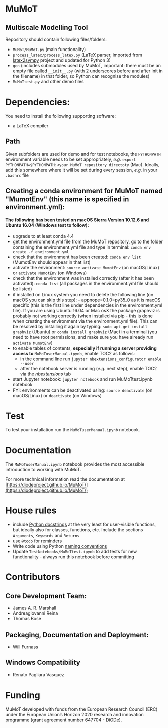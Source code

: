 # MuMoT
Multiscale Modelling Tool
---
Repository should contain following files/folders:
* `MuMoT/MuMoT.py` (main functionality)
* `process_latex/process_latex.py` (LaTeX parser, imported from [latex2sympy](https://github.com/augustt198/latex2sympy) project and updated for Python 3)
* `gen` (includes submodules used by MuMoT, important: there must be an empty file called `__init__.py` (with 2 underscores before and after init in the filename) in that folder, so Python can recognise the modules)
* `MuMoTtest.py` and other demo files

# Dependencies:
You need to install the following supporting software:

* a LaTeX compiler

## Path
Given subfolders are used for demo and for test notebooks, the `PYTHONPATH` environment variable needs to be set appropriately, *e.g.* `export PYTHONPATH=$PYTHONPATH:<your MuMoT repository directoty` (Mac). Ideally, add this somewhere where it will be set during every session, *e.g.* in your `.bashrc` file

## Creating a conda environment for MuMoT named "MumotEnv" (this name is specified in environment.yml):

#### The following has been tested on macOS Sierra Version 10.12.6 and Ubuntu 16.04 (Windows test to follow):

* upgrade to at least conda 4.4
* get the environment.yml file from the MuMoT repository, go to the folder containing the environment.yml file and type in terminal: `conda env create -f environment.yml`
* check that the environment has been created: `conda env list` (MumotEnv should appear in that list)
* activate the environment: `source activate MumotEnv` (on macOS/Linux) or `activate MumotEnv` (on Windows)
* check that the environment was installed correctly (after it has been activated): `conda list` (all packages in the environment.yml file should be listed)
* if installed on Linux system you need to delete the following line (on macOS you can skip this step): - appnope=0.1.0=py35_0 as it is macOS specific (this is the first line under dependencies in the environment.yml file). If you are using Ubuntu 16.04 or Mac osX the package graphviz is probably not working correctly (when installed via pip - this is done when creating the environment via the environment.yml file). This can be resolved by installing it again by typing: `sudo apt-get install graphviz` (Ubuntu) or `conda install graphviz` (Mac) in a terminal (you need to have root permissions, and make sure you have already run `activate MumotEnv`)
* to enable tables of contents, **especially if running a server providing access to** `MuMoTuserManual.ipynb`, enable TOC2 as follows:
    * in the command line run `jupyter nbextensions_configurator enable --user`
    * after the notebook server is running (*e.g.* next step), enable TOC2 via the *nbextensions* tab
* start Jupyter notebook: `jupyter notebook` and run MuMoTtest.ipynb notebook
* FYI: environments can be deactivated using: `source deactivate` (on macOS/Linux) or `deactivate` (on Windows)

# Test
To test your installation run the `MuMoTuserManual.ipynb` notebook.

# Documentation
The `MuMoTuserManual.ipynb` notebook provides the most accessible introduction to working with MuMoT.

For more technical information read the documentation at [https://diodeproject.github.io/MuMoT/](https://diodeproject.github.io/MuMoT/)

# House rules
* include [Python docstrings](https://www.python.org/dev/peps/pep-0257/) at the very least for user-visible functions, but ideally also for classes, functions, etc. Include the sections `Arguments`, `Keywords` and `Returns`
* use `@todo` for reminders
* Write code using Python [naming conventions](https://www.python.org/dev/peps/pep-0008/#naming-conventions)
* Update `TestNotebooks/MuMoTtest.ipynb` to add tests for new functionality - always run this notebook before committing

# Contributors
## Core Development Team:
* James A. R. Marshall
* Andreagiovanni Reina
* Thomas Bose

## Packaging, Documentation and Deployment:
* Will Furnass

## Windows Compatibility
* Renato Pagliara Vasquez

# Funding
MuMoT developed with funds from the European Research Council (ERC) under the European Union’s Horizon 2020 research and innovation programme (grant agreement number 647704 - [DiODe](http://diode.group.shef.ac.uk)).
